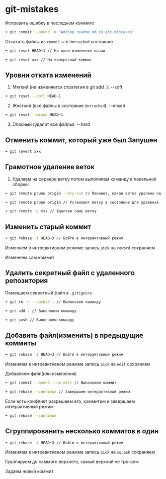 # git-mistakes

Исправить ошибку в последнем коммите

```sh
➜ git commit --amend -m "Adding readme.md to git-mistakes"
```



Откатить файлы из `commit-a` в `Untracked` состояние

```sh
➜ git reset HEAD~1 // На одно изменение назад
```

```sh
➜ git reset xxx // На конкретный коммит
```



## Уровни отката изменений

1) Мягкий (не изменяется стратегия в git add .): --soft
```sh
➜ git reset --soft HEAD~1
```

2) Жесткий (все файлы в состояние `Untracked`): --mixed
```sh
➜ git reset --mixed HEAD~1
```

3) Опасный (удалит все файлы): --hard


## Отменить коммит, который уже был Запушен
```sh
➜ git revert xxx
```


## Грамотное удаление веток

1) Удаляем на сервере ветку потом выполняем команду в локальной сборке:

```sh
➜ git remote prune origin --dry-run // Покажет, какая ветка удалена на сервере
```

```sh
➜ git remote prune origin // Установит ветку в состояние для удаления
```

```sh
➜ git remote -d xxx // Удаляем саму ветку
```

## Изменить старый коммит

```sh
➜ git rebase -i HEAD~3 // Войти в интерактивный режим
```
Изменяем в интреактивном режиме запись `pick` на `reword` сохраняем

Изменяем сам коммит

## Удалить секретный файл с удаленного репозитория

Помещаем секретный файл в `.gitignore`

```sh
➜ git rm -r --cached . // Выполняем команду
```

```sh
➜ git add . // Выполняем команду
```

```sh
➜ git push // Выполняем команду
```

## Добавить файл(изменить) в предыдущие коммиты

```sh
➜ git rebase -i HEAD~3 // Войти в интерактивный режим
```

Изменяем в интреактивном режиме запись `pick` на `edit` сохраняем

Добавляем файл(или изменения)

```sh
➜ git commit --amend --no-edit // Выполняем коммит
```

```sh
➜ git rebase --continue // Завершаем интерактивный режим
```
Если есть конфликт разрешаем его, коммитим и завершаем интерактивный режим

```sh
➜ git rebase --continue
```

## Сгруппированить несколько коммитов в один

```sh
➜ git rebase -i HEAD~3 // Войти в интерактивный режим
```

Изменяем в интреактивном режиме запись `pick` на `squash` сохраняем

Группируем до саммого верхнего, самый верхний не трогаем

Задаем новый коммит
